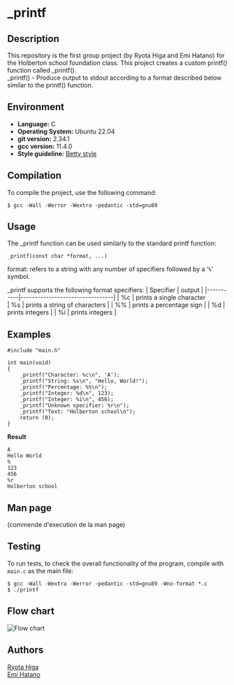 
# _printf 

## Description
This repository is the first group project (by Ryota Higa and Emi Hatano) for the Holberton school foundation class.
This project creates a custom printf() function called _printf().<br>
 _printf() - Produce output to stdout according to a format described below similar to the printf() function.


## Environment

- **Language:** C
- **Operating System:** Ubuntu 22.04
- **git version:** 2.34.1
- **gcc version:** 11.4.0
-  **Style guideline:**  [Betty style](https://github.com/holbertonschool/Betty/wiki)

## Compilation
To compile the project, use the following command:
```
$ gcc -Wall -Werror -Wextra -pedantic -std=gnu89
```
## Usage
The _printf function can be used similarly to the standard printf function:
```
_printf(const char *format, ...)
```

format: refers to a string with any number of specifiers followed by a ‘`%`’ symbol.

_printf supports the following format specifiers:
| Specifier | output                          |
|-----------|---------------------------------|
| %c        | prints a single character     
| %s        | prints a string of characters   |
| %%        | prints a percentage sign        |
| %d        | prints integers                 |
| %i        | prints integers                 |


## Examples
```
#include "main.h"

int main(void)
{
    _printf("Character: %c\n", 'A');
    _printf("String: %s\n", "Hello, World!");
    _printf("Percentage: %%\n");
    _printf("Integer: %d\n", 123);
    _printf("Integer: %i\n", 456);
    _printf("Unknown specifier: %r\n");
    _printf("Text: "Holberton school\n");
    return (0);
}
```
**Result**
```
A
Hello World
%
123
456
%r
Holberton school
```
## Man page
(commende d'execution de la man page)

## Testing
To run tests, to check the overall functionality of the program, compile with `main.c` as the main file:
 ```
$ gcc -Wall -Wextra -Werror -pedantic -std=gnu89 -Wno-format *.c
$ ./printf
```

## Flow chart
![Flow chart ](https://github.com/user-attachments/assets/3b03c81c-3eb8-4c4a-b7a8-ce091144054e)

## Authors
[Ryota Higa](https://github.com/Hayama0024)<br>
[Emi Hatano](https://github.com/Emi-H106)

